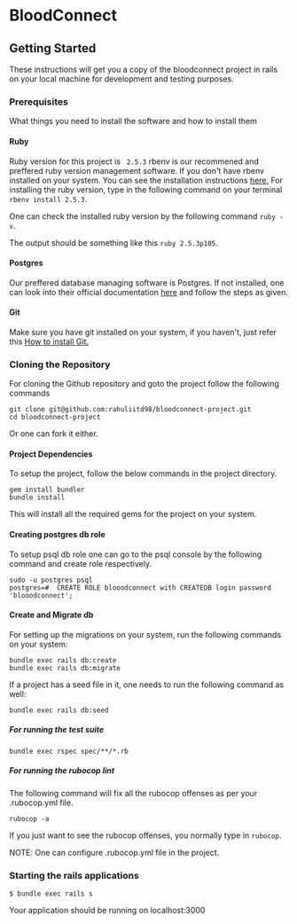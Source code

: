 # BloodConnect

## Getting Started

These instructions will get you a copy of the bloodconnect project in rails on your local machine for development and testing purposes.

### Prerequisites

What things you need to install the software and how to install them

#### Ruby
Ruby version for this project is ` 2.5.3`
rbenv is our recommened and preffered ruby version management software. If you don't have rbenv installed on your system. You can see the installation instructions [here.](https://github.com/rbenv/rbenv)
For installing the ruby version, type in the following command on your terminal ```rbenv install 2.5.3```.

One can check the installed ruby version by the following command ```ruby -v```.

The output should be something like this ```ruby 2.5.3p105```.

#### Postgres

Our preffered database managing software is Postgres. If not installed, one can look into their official documentation [here](https://www.postgresql.org/download) and follow the steps as given.

#### Git
Make sure you have git installed on your system, if you haven't, just refer this [How to install Git.](https://git-scm.com/book/en/v2/Getting-Started-Installing-Git)

### Cloning the Repository
For cloning the Github repository and goto the project follow the following commands
```
git clone git@github.com:rahuliitd98/bloodconnect-project.git
cd bloodconnect-project
```
Or one can fork it either.

#### Project Dependencies

To setup the project, follow the below commands in the project directory.
```
gem install bundler
bundle install
```
This will install all the required gems for the project on your system.

#### Creating postgres db role
To setup psql db role one can go to the psql console by the following command and create role respectively.

```
sudo -u postgres psql
postgres=#  CREATE ROLE blooodconnect with CREATEDB login password 'blooodconnect';
```

#### Create and Migrate db
For setting up the migrations on your system, run the following commands on your system:
```
bundle exec rails db:create
bundle exec rails db:migrate
```
If a project has a seed file in it, one needs to run the following command as well:
```
bundle exec rails db:seed
```

##### For running the test suite
```
bundle exec rspec spec/**/*.rb
```


##### For running the rubocop lint

The following command will fix all the rubocop offenses as per your .rubocop.yml file.
```
rubocop -a
```
If you just want to see the rubocop offenses, you normally type in `rubocop`.

NOTE: One can configure .rubocop.yml file in the project.

### Starting the rails applications
 ```
$ bundle exec rails s
``` 
Your application should be running on localhost:3000
